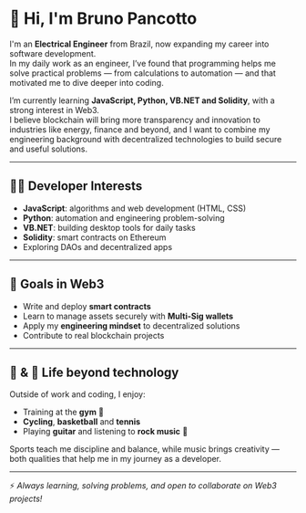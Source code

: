 # 👋 Hi, I'm Bruno Pancotto

I'm an **Electrical Engineer** from Brazil, now expanding my career into software development.  
In my daily work as an engineer, I’ve found that programming helps me solve practical problems — from calculations to automation — and that motivated me to dive deeper into coding.  

I’m currently learning **JavaScript, Python, VB.NET and Solidity**, with a strong interest in Web3.  
I believe blockchain will bring more transparency and innovation to industries like energy, finance and beyond, and I want to combine my engineering background with decentralized technologies to build secure and useful solutions.  

---

## 👨‍💻 Developer Interests
- **JavaScript**: algorithms and web development (HTML, CSS)  
- **Python**: automation and engineering problem-solving  
- **VB.NET**: building desktop tools for daily tasks  
- **Solidity**: smart contracts on Ethereum  
- Exploring DAOs and decentralized apps  

---

## 🎯 Goals in Web3
- Write and deploy **smart contracts**  
- Learn to manage assets securely with **Multi-Sig wallets**  
- Apply my **engineering mindset** to decentralized solutions  
- Contribute to real blockchain projects  

---

## 🎵 & 🏀 Life beyond technology
Outside of work and coding, I enjoy:  
- Training at the **gym** 💪  
- **Cycling**, **basketball** and **tennis**  
- Playing **guitar** and listening to **rock music** 🎸  

Sports teach me discipline and balance, while music brings creativity — both qualities that help me in my journey as a developer.  

---

⚡ *Always learning, solving problems, and open to collaborate on Web3 projects!*

